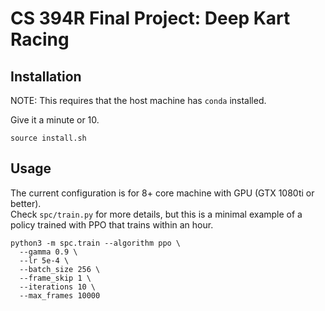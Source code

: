 # CS 394R Final Project: Deep Kart Racing

## Installation
NOTE: This requires that the host machine has `conda` installed.

Give it a minute or 10.
```
source install.sh
```

## Usage

The current configuration is for 8+ core machine with GPU (GTX 1080ti or better).  
Check `spc/train.py` for more details, but this is a minimal example of a policy trained with PPO that trains within an hour.

```
python3 -m spc.train --algorithm ppo \
  --gamma 0.9 \
  --lr 5e-4 \
  --batch_size 256 \
  --frame_skip 1 \
  --iterations 10 \
  --max_frames 10000
```
